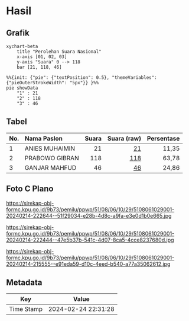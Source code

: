 # Hasil

## Grafik

```mermaid
xychart-beta
    title "Perolehan Suara Nasional"
    x-axis [01, 02, 03]
    y-axis "Suara" 0 --> 118
    bar [21, 118, 46]
```

```mermaid
%%{init: {"pie": {"textPosition": 0.5}, "themeVariables": {"pieOuterStrokeWidth": "5px"}} }%%
pie showData
    "1" : 21
    "2" : 118
    "3" : 46
```

## Tabel

| No. | Nama Paslon    | Suara | Suara (raw) | Persentase |
|:--- |:-------------- | -----:| -----------:| ----------:|
| 1   | ANIES MUHAIMIN | 21    | [21][p-1]   | 11,35      |
| 2   | PRABOWO GIBRAN | 118   | [118][p-2]  | 63,78      |
| 3   | GANJAR MAHFUD  | 46    | [46][p-3]   | 24,86      |


[p-1]: https://github.com/gigit-pemilu/pemilu-2024/blob/main/pilpres/hitung-suara/sub/51-bali/sub/08-buleleng/sub/06-buleleng/sub/1029-kampung-baru/sub/001-tps/sub/paslon-1.txt
[p-2]: https://github.com/gigit-pemilu/pemilu-2024/blob/main/pilpres/hitung-suara/sub/51-bali/sub/08-buleleng/sub/06-buleleng/sub/1029-kampung-baru/sub/001-tps/sub/paslon-2.txt
[p-3]: https://github.com/gigit-pemilu/pemilu-2024/blob/main/pilpres/hitung-suara/sub/51-bali/sub/08-buleleng/sub/06-buleleng/sub/1029-kampung-baru/sub/001-tps/sub/paslon-3.txt

## Foto C Plano

https://sirekap-obj-formc.kpu.go.id/9b73/pemilu/ppwp/51/08/06/10/29/5108061029001-20240214-222644--51f29034-e28b-4d8c-a9fa-e3e0d1b0e665.jpg

https://sirekap-obj-formc.kpu.go.id/9b73/pemilu/ppwp/51/08/06/10/29/5108061029001-20240214-222444--47e5b37b-541c-4d07-8ca5-4cce8237680d.jpg

https://sirekap-obj-formc.kpu.go.id/9b73/pemilu/ppwp/51/08/06/10/29/5108061029001-20240214-215555--e91eda59-d10c-4eed-b540-a77a35062612.jpg


## Metadata

| Key        | Value               |
| ---------- | ------------------- |
| Time Stamp | 2024-02-24 22:31:28 |



